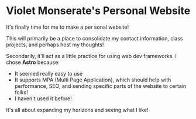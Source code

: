# Violet Monserate's Personal Website

It's finally time for me to make a per  sonal website!

This will primarily be a place to consolidate my contact information, class projects, and perhaps host my thoughts!

Secondarily, it'll act as a little practice for using web dev frameworks. I chose **Astro** because:

- It seemed really easy to use
- It supports MPA (Multi Page Application), which should help with performance, SEO, and sending specific parts of the website to certain folks!
- I haven't used it before!

It's all about expanding my horizons and seeing what I like!